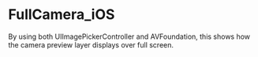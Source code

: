# FullCamera_iOS
By using both UIImagePickerController and AVFoundation, this shows how the camera preview layer displays over full screen.
